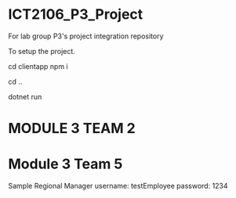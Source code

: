 # ICT2106_P3_Project
For lab group P3's project integration repository

To setup the project.

cd clientapp
npm i

cd ..

dotnet run

# MODULE 3 TEAM 2
# Module 3 Team 5

Sample Regional Manager 
username: testEmployee
password: 1234
